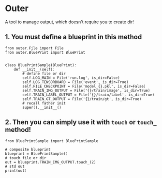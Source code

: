 # Outer

A tool to manage output, which doesn't require you to create dir!


## 1. You must define a blueprint in this method
```
from outer.File import File
from outer.BluePrint import BluePrint


class BluePrintSample(BluePrint):
    def __init__(self):
        # define file or dir
        self.LOG_MAIN = File('run.log', is_dir=False)
        self.LOG_TENSORBOARD = File('event', is_dir=True)
        self.FILE_CHECKPOINT = File('model_{}.pkl', is_dir=False)
        self.TRAIN_IMG_OUTPUT = File('{}/train/image', is_dir=True)
        self.TRAIN_LABEL_OUTPUT = File('{}/train/label', is_dir=True)
        self.TRAIN_GT_OUTPUT = File('{}/train/gt', is_dir=True)
        # recall father init
        super().__init__()
```


## 2. Then you can simply use it with `touch` or `touch_` method!
```
from BluePrintSample import BluePrintSample

# composite blueprint
blueprint = BluePrintSample()
# touch file or dir
out = blueprint.TRAIN_IMG_OUTPUT.touch_(2)
# std out
print(out)
```